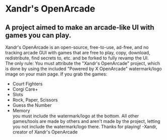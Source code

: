 # Xandr's OpenArcade
## A project aimed to make an arcade-like UI with games you can play.
Xandr's OpenArcade is an open-source, free-to-use, ad-free, and no tracking arcade GUI with games that are free to play, copy, download, redistribute, find secrets to, etc. and be forked to fully revamp the UI.  
The only rule: You must attribute the "Xandr's OpenArcade" project, which is done by using the included "Powered by X OpenArcade" watermark/logo image on your main page. If you grab the games:
- Court Fighters
- Corgi Care+
- Slots
- Rock, Paper, Scissors
- Guess the Number
- Memory  
you must include the watermark/logo at the bottom. All other games/tools are made by others and aren't made by the project, letting you not include the watermark/logo there.
Thanks for playing!
-Xandr, creator of Xandr's OpenArcade
